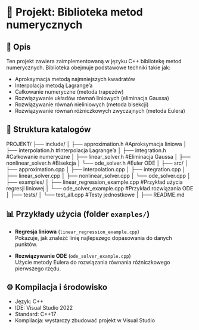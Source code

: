 ﻿# 📐 Projekt: Biblioteka metod numerycznych

## 🧾 Opis
Ten projekt zawiera zaimplementowaną w języku C++ bibliotekę metod numerycznych. Biblioteka obejmuje podstawowe techniki takie jak:

- Aproksymacja metodą najmniejszych kwadratów
- Interpolacja metodą Lagrange’a
- Całkowanie numeryczne (metoda trapezów)
- Rozwiązywanie układów równań liniowych (eliminacja Gaussa)
- Rozwiązywanie równań nieliniowych (metoda bisekcji)
- Rozwiązywanie równań różniczkowych zwyczajnych (metoda Eulera)

## 📁 Struktura katalogów
PROJEKT/
├── include/
│   ├── approximation.h #Aproksymacja liniowa
│   ├── interpolation.h #Interpolacja Lagrange’a
│   ├── integration.h #Całkowanie numeryczne
│   ├── linear_solver.h #Eliminacja Gaussa
│   ├── nonlinear_solver.h #Bisekcja
│   └── ode_solver.h #Euler ODE
│
├── src/
│   ├── approximation.cpp
│   ├── interpolation.cpp
│   ├── integration.cpp
│   ├── linear_solver.cpp
│   ├── nonlinear_solver.cpp
│   └── ode_solver.cpp
│
├── examples/
│   ├── linear_regression_example.cpp  #Przykład użycia regresji liniowej
│   └── ode_solver_example.cpp #Przykład rozwiązania ODE
│
├── tests/
│   └── test_all.cpp #Testy jednostkowe
│
├── README.md


## 📊 Przykłady użycia (folder `examples/`)

- **Regresja liniowa** (`linear_regression_example.cpp`)  
Pokazuje, jak znaleźć linię najlepszego dopasowania do danych punktów.

- **Rozwiązywanie ODE** (`ode_solver_example.cpp`)  
Użycie metody Eulera do rozwiązania równania różniczkowego pierwszego rzędu.

## ⚙️ Kompilacja i środowisko

- Język: C++
- IDE: Visual Studio 2022
- Standard: C++17
- Kompilacja: wystarczy zbudować projekt w Visual Studio
